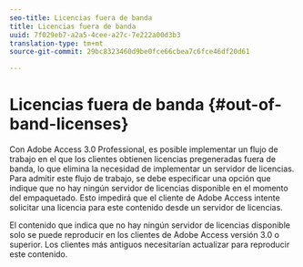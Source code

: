 ```yaml
---
seo-title: Licencias fuera de banda
title: Licencias fuera de banda
uuid: 7f029eb7-a2a5-4cee-a27c-7e222a00d3b3
translation-type: tm+mt
source-git-commit: 29bc8323460d9be0fce66cbea7c6fce46df20d61

---
```



# Licencias fuera de banda {#out-of-band-licenses}

Con Adobe Access 3.0 Professional, es posible implementar un flujo de trabajo en el que los clientes obtienen licencias pregeneradas fuera de banda, lo que elimina la necesidad de implementar un servidor de licencias. Para admitir este flujo de trabajo, se debe especificar una opción que indique que no hay ningún servidor de licencias disponible en el momento del empaquetado. Esto impedirá que el cliente de Adobe Access intente solicitar una licencia para este contenido desde un servidor de licencias.

El contenido que indica que no hay ningún servidor de licencias disponible solo se puede reproducir en los clientes de Adobe Access versión 3.0 o superior. Los clientes más antiguos necesitarían actualizar para reproducir este contenido.
